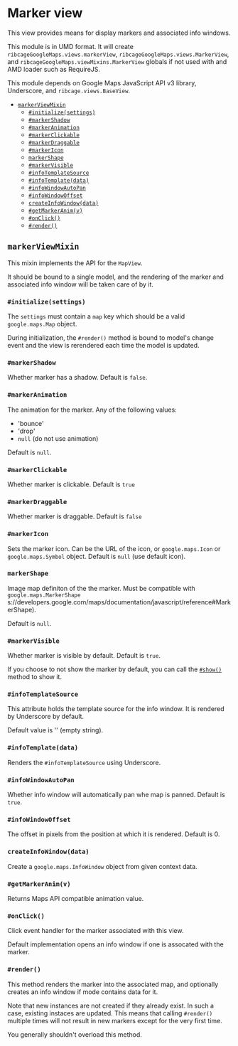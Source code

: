 # Marker view <a name="marker-view"></a>

This view provides means for display markers and associated info windows.

This module is in UMD format. It will create
`ribcageGoogleMaps.views.markerView`, `ribcageGoogleMaps.views.MarkerView`, and
`ribcageGoogleMaps.viewMixins.MarkerView` globals if not used with and AMD
loader such as RequireJS.

This module depends on Google Maps JavaScript API v3 library, Underscore, and
`ribcage.views.BaseView`.

 + [`markerViewMixin`](#markerviewmixin)
   - [`#initialize(settings)`](#initialize-settings)
   - [`#markerShadow`](#markershadow)
   - [`#markerAnimation`](#markeranimation)
   - [`#markerClickable`](#markerclickable)
   - [`#markerDraggable`](#markerdraggable)
   - [`#markerIcon`](#markericon)
   - [`markerShape`](#markershape)
   - [`#markerVisible`](#markervisible)
   - [`#infoTemplateSource`](#infotemplatesource)
   - [`#infoTemplate(data)`](#infotemplate-data)
   - [`#infoWindowAutoPan`](#infowindowautopan)
   - [`#infoWindowOffset`](#infowindowoffset)
   - [`createInfoWindow(data)`](#createinfowindow-data)
   - [`#getMarkerAnim(v)`](#getmarkeranim-v)
   - [`#onClick()`](#onclick)
   - [`#render()`](#render)


## `markerViewMixin` <a name="markerviewmixin"></a>

This mixin implements the API for the `MapView`.

It should be bound to a single model, and the rendering of the marker and
associated info window will be taken care of by it.

### `#initialize(settings)` <a name="initialize-settings"></a>

The `settings` must contain a `map` key which should be a valid
`google.maps.Map` object.

During initialization, the `#render()` method is bound to model's change event
and the view is rerendered each time the model is updated.

### `#markerShadow` <a name="markershadow"></a>

Whether marker has a shadow. Default is `false`.

### `#markerAnimation` <a name="markeranimation"></a>

The animation for the marker. Any of the following values:

 + 'bounce'
 + 'drop'
 + `null` (do not use animation)


Default is `null`.

### `#markerClickable` <a name="markerclickable"></a>

Whether marker is clickable. Default is `true`

### `#markerDraggable` <a name="markerdraggable"></a>

Whether marker is draggable. Default is `false`

### `#markerIcon` <a name="markericon"></a>

Sets the marker icon. Can be the URL of the icon, or `google.maps.Icon` or
`google.maps.Symbol` object. Default is `null` (use default icon).

### `markerShape` <a name="markershape"></a>

Image map definiton of the the marker. Must be compatible with
`google.maps.MarkerShape`
s://developers.google.com/maps/documentation/javascript/reference#MarkerShape).

Default is `null`.

### `#markerVisible` <a name="markervisible"></a>

Whether marker is visible by default. Default is `true`.

If you choose to not show the marker by default, you can call the
[`#show()`](#show) method to show it.

### `#infoTemplateSource` <a name="infotemplatesource"></a>

This attribute holds the template source for the info window. It is rendered by
Underscore by default.

Default value is '' (empty string).

### `#infoTemplate(data)` <a name="infotemplate-data"></a>

Renders the `#infoTemplateSource` using Underscore.

### `#infoWindowAutoPan` <a name="infowindowautopan"></a>

Whether info window will automatically pan whe map is panned. Default is
`true`.

### `#infoWindowOffset` <a name="infowindowoffset"></a>

The offset in pixels from the position at which it is rendered. Default is 0.

### `createInfoWindow(data)` <a name="createinfowindow-data"></a>

Create a `google.maps.InfoWindow` object from given context data.

### `#getMarkerAnim(v)` <a name="getmarkeranim-v"></a>

Returns Maps API compatible animation value.

### `#onClick()` <a name="onclick"></a>

Click event handler for the marker associated with this view.

Default implementation opens an info window if one is assocated with the
marker.

### `#render()` <a name="render"></a>

This method renders the marker into the associated map, and optionally creates
an info window if mode contains data for it.

Note that new instances are not created if they already exist. In such a case,
existing instaces are updated. This means that calling `#render()` multiple
times will not result in new markers except for the very first time.

You generally shouldn't overload this method.